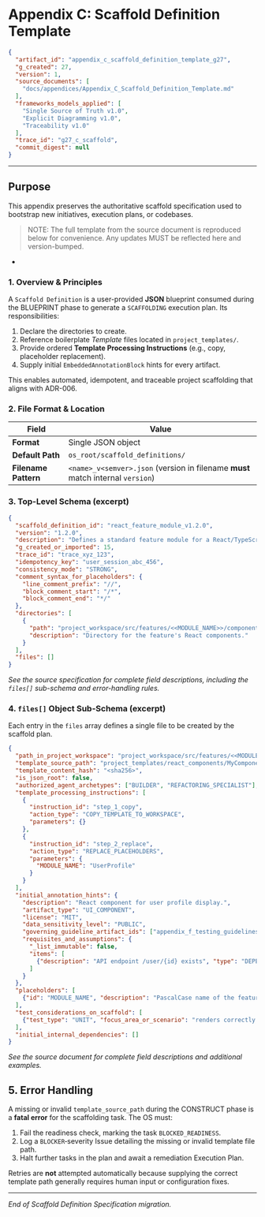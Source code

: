# Appendix C: Scaffold Definition Template

<!-- EmbeddedAnnotationBlock v1.0 START -->
```json
{
  "artifact_id": "appendix_c_scaffold_definition_template_g27",
  "g_created": 27,
  "version": 1,
  "source_documents": [
    "docs/appendices/Appendix_C_Scaffold_Definition_Template.md"
  ],
  "frameworks_models_applied": [
    "Single Source of Truth v1.0",
    "Explicit Diagramming v1.0",
    "Traceability v1.0"
  ],
  "trace_id": "g27_c_scaffold",
  "commit_digest": null
}
```
<!-- EmbeddedAnnotationBlock v1.0 END -->

---

## Purpose
This appendix preserves the authoritative scaffold specification used to bootstrap new initiatives, execution plans, or codebases.

> NOTE: The full template from the source document is reproduced below for convenience. Any updates MUST be reflected here and version-bumped.

<!-- Begin migrated content snippet -->
+
### 1. Overview & Principles

A `Scaffold Definition` is a user-provided **JSON** blueprint consumed during the BLUEPRINT phase to generate a `SCAFFOLDING` execution plan.  Its responsibilities:

1. Declare the directories to create.
2. Reference boilerplate *Template* files located in `project_templates/`.
3. Provide ordered **Template Processing Instructions** (e.g., copy, placeholder replacement).
4. Supply initial `EmbeddedAnnotationBlock` hints for every artifact.

This enables automated, idempotent, and traceable project scaffolding that aligns with ADR-006.

### 2. File Format & Location

| Field | Value |
|-------|-------|
| **Format** | Single JSON object |
| **Default Path** | `os_root/scaffold_definitions/` |
| **Filename Pattern** | `<name>_v<semver>.json` (version in filename **must** match internal `version`) |

### 3. Top-Level Schema (excerpt)

```json
{
  "scaffold_definition_id": "react_feature_module_v1.2.0",
  "version": "1.2.0",
  "description": "Defines a standard feature module for a React/TypeScript application.",
  "g_created_or_imported": 15,
  "trace_id": "trace_xyz_123",
  "idempotency_key": "user_session_abc_456",
  "consistency_mode": "STRONG",
  "comment_syntax_for_placeholders": {
    "line_comment_prefix": "//",
    "block_comment_start": "/*",
    "block_comment_end": "*/"
  },
  "directories": [
    {
      "path": "project_workspace/src/features/<<MODULE_NAME>>/components",
      "description": "Directory for the feature's React components."
    }
  ],
  "files": []
}
```

*See the source specification for complete field descriptions, including the `files[]` sub-schema and error-handling rules.*

### 4. `files[]` Object Sub-Schema (excerpt)

Each entry in the `files` array defines a single file to be created by the scaffold plan.

```json
{
  "path_in_project_workspace": "project_workspace/src/features/<<MODULE_NAME>>/components/MyComponent.tsx",
  "template_source_path": "project_templates/react_components/MyComponent.tsx.template",
  "template_content_hash": "<sha256>",
  "is_json_root": false,
  "authorized_agent_archetypes": ["BUILDER", "REFACTORING_SPECIALIST"],
  "template_processing_instructions": [
    {
      "instruction_id": "step_1_copy",
      "action_type": "COPY_TEMPLATE_TO_WORKSPACE",
      "parameters": {}
    },
    {
      "instruction_id": "step_2_replace",
      "action_type": "REPLACE_PLACEHOLDERS",
      "parameters": {
        "MODULE_NAME": "UserProfile"
      }
    }
  ],
  "initial_annotation_hints": {
    "description": "React component for user profile display.",
    "artifact_type": "UI_COMPONENT",
    "license": "MIT",
    "data_sensitivity_level": "PUBLIC",
    "governing_guideline_artifact_ids": ["appendix_f_testing_guidelines_g27"],
    "requisites_and_assumptions": {
      "_list_immutable": false,
      "items": [
        {"description": "API endpoint /user/{id} exists", "type": "DEPENDENCY", "_locked_entry_definition": true}
      ]
    }
  },
  "placeholders": [
    {"id": "MODULE_NAME", "description": "PascalCase name of the feature module."}
  ],
  "test_considerations_on_scaffold": [
    {"test_type": "UNIT", "focus_area_or_scenario": "renders correctly with default props", "initial_guidance": "ensure snapshot stability"}
  ],
  "initial_internal_dependencies": []
}
```

*See the source document for complete field descriptions and additional examples.*

## 5. Error Handling

A missing or invalid `template_source_path` during the CONSTRUCT phase is a **fatal error** for the scaffolding task. The OS must:

1. Fail the readiness check, marking the task `BLOCKED_READINESS`.
2. Log a `BLOCKER`‐severity Issue detailing the missing or invalid template file path.
3. Halt further tasks in the plan and await a remediation Execution Plan.

Retries are **not** attempted automatically because supplying the correct template path generally requires human input or configuration fixes.

---

*End of Scaffold Definition Specification migration.*